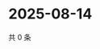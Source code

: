 # 2025-08-14

共 0 条

<!-- BEGIN ZHIHUVIDEO -->
<!-- 最后更新时间 Thu Aug 14 2025 21:29:58 GMT+0800 (China Standard Time) -->

<!-- END ZHIHUVIDEO -->
